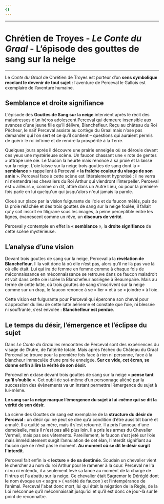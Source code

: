 ```yaml
---
{}
---
```

***
# Chrétien de Troyes - *Le Conte du Graal* - L’épisode des gouttes de sang sur la neige 
***
Le *Conte du Graal* de Chrétien de Troyes est porteur d’un **sens symbolique recelant le devenir de tout sujet** : l’aventure de Perceval le Gallois est exemplaire de l’aventure humaine.

## Semblance et droite signifiance

L’épisode des **Gouttes de Sang sur la neige** intervient après le récit des maladresses d’un héros adolescent Perceval qui demeure insensible aux avances d’une jeune fille qu’il délivre, Blanchefleur. Reçu au château du Roi Pêcheur, le naïf Perceval assiste au cortège du Graal mais n’ose pas demander qui l’on sert et ce qu’il contient – questions qui auraient permis de guérir le roi infirme et de rendre la prospérité à la Terre.

Quelques jours après il découvre une prairie enneigée où se déroule devant ces yeux une mystérieuse scène. Un faucon chassant une « rote de gentes » attrape une oie. Le faucon la heurte mais renonce à sa proie et la laisse sur la neige. L’oie laisse sur la neige trois gouttes de sang dont la « **semblance** »  rappellent à Perceval « **la fraîche couleur du visage de son amie** ». Perceval face à cette scène est littéralement hypnotisé : il ne verra ni n’entendra les chevaliers du Roi Arthur qui viendront l’interpeller.  Perceval est « ailleurs », comme on dit, attiré dans un Autre Lieu, où pour la première fois parle en lui quelqu'un qui jusqu'alors n'eut jamais la parole. 

Cloué sur place par la vision fulgurante de l'oie et du faucon mêlés, puis de la proie relâchée et des trois gouttes de sang sur la neige foulée, il fallait qu'y soit inscrit en filigrane sous les images, à peine perceptible entre les lignes, évanescent comme un rêve, un **discours de vérité**.

Perceval y contemple en effet la « **semblance** », la **droite signifiance** de cette scène mystérieuse.

## L’analyse d’une vision

Devant trois gouttes de sang sur la neige, Perceval a la **révélation de Blanchefleur**. Il la voit donc là où elle n’est pas, alors qu’il ne l’a pas vue là où elle était. Lui qui ira de femme en femme comme à chaque fois de méconnaissance en méconnaissance se retrouve dans ce faucon maladroit et voit dans cette oie isolée la Blanchefeur assiégée à Beaurepaire. Mais au terme de cette lutte, où trois gouttes de sang s’inscrivent sur la neige comme sur un drap, le faucon renonce à se « lier » et à se « joindre » à l’oie.

Cette vision est fulgurante pour Perceval qui éperonne son cheval pour s’approcher du lieu de cette lutte aérienne et constate que l’oie, ni blessée ni souffrante, s’est envolée : **Blanchefleur est perdue**.

## Le temps du désir, l’émergence et l’éclipse du sujet 

Dans *Le Conte du Graal* les rencontres de Perceval sont des expériences du visage de l’Autre, de l’altérité totale. Mais après l’échec du Château du Graal Perceval se trouve pour la première fois face à rien ni personne, face à la blancheur immaculée d’une prairie enneigée. **Sur ce vide, cet écran, se donne enfin à lire la vérité de son désir.**

Perceval en extase devant trois gouttes de sang sur la neige « **pense tant qu’il s’oublie** ». Cet oubli de soi-même d’un personnage aliéné par la succession des évènements va un instant permettre l’émergence du sujet à lui-même. 

**Le sang sur la neige marque l’émergence du sujet à lui-même qui se dit la vérité de son désir.**

La scène des Gouttes de sang est exemplaire de la **structure du désir de Perceval** : un désir qui ne peut se dire qu’à condition d’être aussitôt barré et annulé. Il a quitté sa mère, mais il s'est retourné. Il a pris l'anneau d'une demoiselle, mais il n'est pas allé plus loin. Il a pris les armes du Chevalier Vermeil, mais pas ses vêtements. Pareillement, le faucon s’est jeté sur l’oie mais immédiatement surgit l’annulation de cet élan, l’interdit signifiant au faucon que ce n’est pas le moment. **Au moment où se dit le désir surgit l’interdit.** 

Perceval fait enfin la **« lecture » de sa destinée**. Soudain un chevalier vient le chercher au nom du roi Arthur pour le ramener à la cour. Perceval ne l'a ni vu ni entendu, il a seulement levé sa lance au moment de la charge de l'intrus et l'a abattu sur la neige. Ce chevalier était Sagremor le Déréglé dont le nom évoque un « sagre » ( variété de faucon ) et l’intempérance de l’animal. Perceval l'abat donc mort, lui qui était la négation de la Règle, de la Loi méconnue qu’il méconnaissait jusqu'ici et qu'il est donc ce jour-là sur le point de reconnaître.

